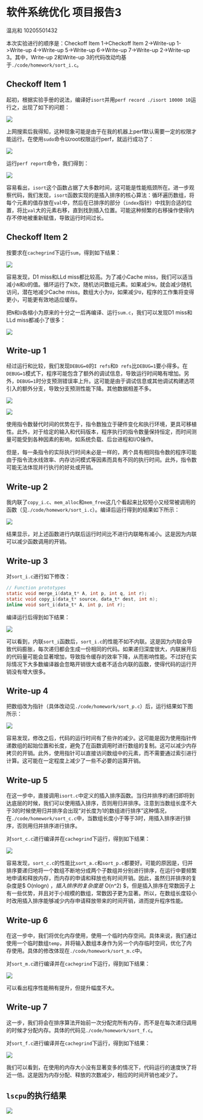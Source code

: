 # 软件系统优化 项目报告3
温兆和 10205501432

本次实验进行的顺序是：Checkoff Item 1->Checkoff Item 2->Write-up 1->Write-up 4->Write-up 5->Write-up 6->Write-up 7->Write-up 2->Write-up 3。其中，Write-up 2和Write-up 3的代码改动均基于`./code/homework/sort_i.c`。

## Checkoff Item 1
起初，根据实验手册的说法，编译好`isort`并用`perf record ./isort 10000 10`运行之，出现了如下的问题：

![](./img/P1.png)

上网搜索后我得知，这种现象可能是由于在我的机器上perf默认需要一定的权限才能运行。在使用`sudo`命令以root权限运行perf，就运行成功了：

![](./img/P2.png)

运行`perf report`命令，我们得到：

![](./img/P3.png)

容易看出，`isort`这个函数占据了大多数时间，这可能是性能瓶颈所在。进一步观察代码，我们发现，`isort`函数实现的是插入排序的核心算法：循环遍历数组，将每个元素的值存放在`val`中，然后在已排序的部分（`index`指针）中找到合适的位置，将比`val`大的元素右移，直到找到插入位置。可能这种频繁的右移操作使得内存不停地被重新赋值，导致运行时间过长。

## Checkoff Item 2
按要求在`cachegrind`下运行`sum`，得到如下结果：

![](./img/P4.png)

容易发现，D1 miss和LLd miss都比较高。为了减小Cache miss，我们可以适当减小`N`和`U`的值。循环运行了`N`次，随机访问数组元素。如果减少`N`，就会减少随机访问，潜在地减少Cache miss。数组大小为`U`，如果减少`U`，程序的工作集将变得更小，可能更有效地适应缓存。

把`N`和`U`各缩小为原来的十分之一后再编译、运行`sum.c`，我们可以发现D1 miss和LLd miss都减小了很多：

![](./img/P5.png)

## Write-up 1
经过运行和比较，我们发现`DEBUG=0`的`I refs`和`D refs`比`DEBUG=1`要小得多。在`DEBUG=1`模式下，程序可能包含了额外的调试信息，导致运行时间略有增加。另外，`DEBUG=1`时分支预测错误率上升。这可能是由于调试信息或其他调试构建选项引入的额外分支，导致分支预测性能下降。其他数据相差不多。

![](./img/P6.png)

![](./img/P7.png)

使用指令数替代时间的优势在于，指令数独立于硬件变化和执行环境，更具可移植性。此外，对于给定的输入和代码版本，程序执行的指令数量保持恒定，而时间测量可能受到各种因素的影响，如系统负载、后台进程和I/O操作。

但是，每一条指令的实际执行时间未必是一样的，两个具有相同指令数的程序可能由于指令流水线效率、内存访问模式等因素而具有不同的执行时间。此外，指令数可能无法体现并行执行的好处或开销。

## Write-up 2
我内联了`copy_i.c`、`mem_alloc`和`mem_free`这几个看起来比较短小又经常被调用的函数（见`./code/homework/sort_i.c`）。编译后运行得到的结果如下所示：

![](./img/P12.png)

结果显示，对上述函数进行内联后运行时间比不进行内联略有减小。这是因为内联可以减少函数调用的开销。

## Write-up 3
对`sort_i.c`进行如下修改：
```c
// Function prototypes
static void merge_i(data_t* A, int p, int q, int r);
static void copy_i(data_t* source, data_t* dest, int n);
inline void sort_i(data_t* A, int p, int r);
```
编译运行后得到如下结果：

![](./img/P13.png)

可以看到，内联`sort_i`函数后，`sort_i.c`的性能不如不内联。这是因为内联会导致代码膨胀，每次递归都会生成一份相同的代码。如果递归深度很大，内联展开后的代码量可能会显著增加，导致指令缓存的效率下降，从而影响性能。不过好在实际情况下大多数编译器会忽略开销很大或者不适合内联的函数，使得代码的运行开销没有增大很多。

## Write-up 4
把数组改为指针（具体改动见`./code/homework/sort_p.c`）后，运行结果如下图所示：

![](./img/P8.png)

容易发现，修改之后，代码的运行时间有了些许的减少。这可能是因为使用指针传递数组的起始位置和长度，避免了在函数调用时进行数组的复制。这可以减少内存拷贝的开销。此外，使用指针可以直接访问数组中的元素，而不需要通过索引进行计算。这可能在一定程度上减少了一些不必要的运算开销。

## Write-up 5
在这一步中，直接调用`isort.c`中定义的插入排序函数。当归并排序的递归即将到达底层的时候，我们可以使用插入排序，否则用归并排序。注意到当数组长度不大于3的时候使用归并排序会出现“对长度为1的数组进行排序”这种情况，在`./code/homework/sort_c.c`中，当数组长度小于等于3时，用插入排序进行排序，否则用归并排序进行排序。

对`sort_c.c`进行编译并在`cachegrind`下运行，得到如下结果：

![](./img/P9.png)

容易发现，`sort_c.c`的性能比`sort_a.c`和`sort_p.c`都要好。可能的原因是，归并排序要递归地将一个数组不断地分成两个子数组并分别进行排序，在运行中要频繁地申请和释放内存，而内存的申请和释放也有时间开销。因此，虽然归并排序的复杂度是$ O(nlogn) $，插入排序的复杂度是$ O(n^2) $，但是插入排序在常数因子上有一些优势，并且对于小规模的数组，常数因子更为显著。所以，在数组长度较小时改用插入排序能够减少内存申请释放带来的时间开销，进而提升程序性能。

## Write-up 6
在这一步中，我们将优化内存使用，使用一个临时内存空间。具体来说，我们通过使用一个临时数组`temp`，并将输入数组本身作为另一个内存临时空间，优化了内存使用。具体的修改体现在`./code/homework/sort_m.c`中。

对`sort_m.c`进行编译并在`cachegrind`下运行，得到如下结果：

![](./img/P10.png)

可以看出程序性能稍有提升，但提升幅度不大。

## Write-up 7
这一步，我们将会在排序算法开始前一次分配完所有内存，而不是在每次递归调用的时候才分配内存。具体的代码见`./code/homework/sort_f.c`。

对`sort_f.c`进行编译并在`cachegrind`下运行，得到如下结果：

![](./img/P11.png)

我们可以看到，在使用的内存大小没有显著变多的情况下，代码运行的速度快了将近一倍。这是因为内存分配、释放的次数减少，相应的时间开销也减少了。

## `lscpu`的执行结果

![](./img/P14.png)